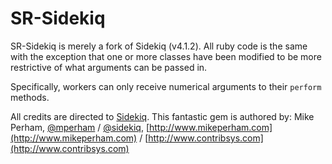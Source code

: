 SR-Sidekiq
==============

SR-Sidekiq is merely a fork of Sidekiq (v4.1.2).  All ruby code is the same with the exception that one or more classes have been modified to be more restrictive of what arguments can be passed in.

Specifically, workers can only receive numerical arguments to their `perform` methods.

All credits are directed to [Sidekiq](http://sidekiq.org/). This fantastic gem is authored by: Mike Perham, [@mperham](https://twitter.com/mperham) / [@sidekiq](https://twitter.com/sidekiq), [http://www.mikeperham.com](http://www.mikeperham.com) / [http://www.contribsys.com](http://www.contribsys.com)

